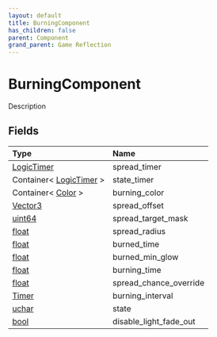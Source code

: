 ```yaml
---
layout: default
title: BurningComponent
has_children: false
parent: Component
grand_parent: Game Reflection
---
```

# BurningComponent
Description 

## Fields

| Type | Name |
|:----------|:--------------|
| [LogicTimer](/riftbreaker-wiki/docs/game-reflection/classes/logic_timer/) | spread_timer |
| Container< [LogicTimer](/riftbreaker-wiki/docs/game-reflection/classes/logic_timer/) > | state_timer |
| Container< [Color](/riftbreaker-wiki/docs/game-reflection/classes/color/) > | burning_color |
| [Vector3](/riftbreaker-wiki/docs/game-reflection/classes/vector3/) | spread_offset |
| [uint64](/riftbreaker-wiki/docs/game-reflection/components/uint64/) | spread_target_mask |
| [float](/riftbreaker-wiki/docs/game-reflection/components/float/) | spread_radius |
| [float](/riftbreaker-wiki/docs/game-reflection/components/float/) | burned_time |
| [float](/riftbreaker-wiki/docs/game-reflection/components/float/) | burned_min_glow |
| [float](/riftbreaker-wiki/docs/game-reflection/components/float/) | burning_time |
| [float](/riftbreaker-wiki/docs/game-reflection/components/float/) | spread_chance_override |
| [Timer](/riftbreaker-wiki/docs/game-reflection/classes/timer/) | burning_interval |
| [uchar](/riftbreaker-wiki/docs/game-reflection/enums/uchar/) | state |
| [bool](/riftbreaker-wiki/docs/game-reflection/components/bool/) | disable_light_fade_out |

